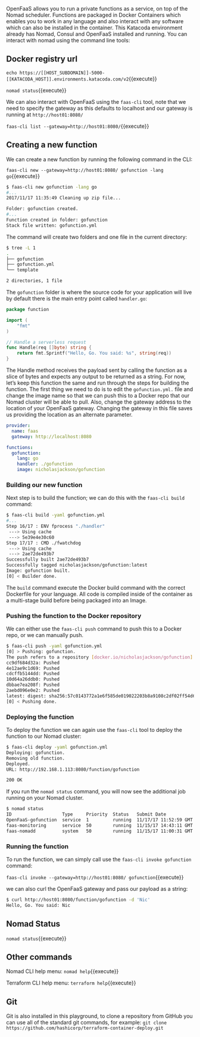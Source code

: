 OpenFaaS allows you to run a private functions as a service, on top of the Nomad scheduler.  Functions are packaged in Docker Containers which enables you to work in any language and also interact with any software which can also be installed in the container.
This Katacoda environment already has Nomad, Consul and OpenFaaS installed and running.  You can interact with nomad using the command line tools:

## Docker registry url
`echo https://[[HOST_SUBDOMAIN]]-5000-[[KATACODA_HOST]].environments.katacoda.com/v2`{{execute}}

`nomad status`{{execute}}

We can also interact with OpenFaaS using the `faas-cli` tool, note that we need to specify the gateway as this defaults to localhost and our gateway is running at `http://host01:8080/`  

`faas-cli list --gateway=http://host01:8080/`{{execute}}

## Creating a new function
We can create a new function by running the following command in the CLI:

`faas-cli new --gateway=http://host01:8080/ gofunction -lang go`{{execute}}

```bash
$ faas-cli new gofunction -lang go
#...
2017/11/17 11:35:49 Cleaning up zip file...

Folder: gofunction created.
#...
Function created in folder: gofunction
Stack file written: gofunction.yml
``` 

The command will create two folders and one file in the current directory:

```bash
$ tree -L 1  
.
├── gofunction
├── gofunction.yml
└── template

2 directories, 1 file
```

The `gofunction` folder is where the source code for your application will live by default there is the main entry point called `handler.go`:

```go
package function

import (
    "fmt"
)

// Handle a serverless request
func Handle(req []byte) string {
    return fmt.Sprintf("Hello, Go. You said: %s", string(req))
}
```

The Handle method receives the payload sent by calling the function as a slice of bytes and expects any output to be returned as a string.  For now, let’s keep this function the same and run through the steps for building the function.  The first thing we need to do is to edit the `gofunction.yml.` file and change the image name so that we can push this to a Docker repo that our Nomad cluster will be able to pull.  Also, change the gateway address to the location of your OpenFaaS gateway.  Changing the gateway in this file saves us providing the location as an alternate parameter.

```yaml
provider:
  name: faas
  gateway: http://localhost:8080

functions:
  gofunction:
    lang: go
    handler: ./gofunction
    image: nicholasjackson/gofunction
```

### Building our new function
Next step is to build the function; we can do this with the `faas-cli build` command:

```bash
$ faas-cli build -yaml gofunction.yml 
#...
Step 16/17 : ENV fprocess "./handler"
 ---> Using cache
 ---> 5e39e4e30c60
Step 17/17 : CMD ./fwatchdog
 ---> Using cache
 ---> 2ae72de493b7
Successfully built 2ae72de493b7
Successfully tagged nicholasjackson/gofunction:latest
Image: gofunction built.
[0] < Builder done.
```

The `build` command execute the Docker build command with the correct Dockerfile for your language.  All code is compiled inside of the container as a multi-stage build before being packaged into an Image.

### Pushing the function to the Docker repository
We can either use the `faas-cli push` command to push this to a Docker repo, or we can manually push.

```bash
$ faas-cli push -yaml gofunction.yml 
[0] > Pushing: gofunction.
The push refers to a repository [docker.io/nicholasjackson/gofunction]
cc9df684d32a: Pushed 
4e12ae9c1d69: Pushed 
cdcffb5144dd: Pushed 
10d64a26ddb0: Pushed 
dbbae7ea208f: Pushed 
2aebd096e0e2: Pushed 
latest: digest: sha256:57c0143772a1e6f585de019022203b8a9108c2df02ff54d610b7252ec4681886 size: 1574
[0] < Pushing done.
```

### Deploying the function
To deploy the function we can again use the `faas-cli` tool to deploy the function to our Nomad cluster:

```bash
$ faas-cli deploy -yaml gofunction.yml
Deploying: gofunction.
Removing old function.
Deployed.
URL: http://192.168.1.113:8080/function/gofunction

200 OK
```

If you run the `nomad status` command, you will now see the additional job running on your Nomad cluster.

```bash
$ nomad status
ID                   Type     Priority  Status   Submit Date
OpenFaaS-gofunction  service  1         running  11/17/17 11:52:59 GMT
faas-monitoring      service  50        running  11/15/17 14:43:11 GMT
faas-nomadd          system   50        running  11/15/17 11:00:31 GMT
```

### Running the function
To run the function, we can simply call use the `faas-cli invoke gofunction` command:

`faas-cli invoke --gateway=http://host01:8080/ gofunction`{{execute}}

we can also curl the OpenFaaS gateway and pass our payload as a string:
```bash
$ curl http://host01:8080/function/gofunction -d 'Nic'
Hello, Go. You said: Nic
```

## Nomad Status
`nomad status`{{execute}}

## Other commands
Nomad CLI help menu: `nomad help`{{execute}}

Terraform CLI help menu: `terraform help`{{execute}}

## Git
Git is also installed in this playground, to clone a repository from GitHub you can use all of the standard git 
commands, for example:
`git clone https://github.com/hashicorp/terraform-container-deploy.git`
